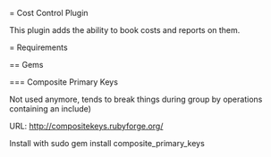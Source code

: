 = Cost Control Plugin

This plugin adds the ability to book costs and reports on them.

= Requirements

== Gems

=== Composite Primary Keys

Not used anymore, tends to break things during group by operations containing an include)

URL: http://compositekeys.rubyforge.org/

Install with
sudo gem install composite_primary_keys
